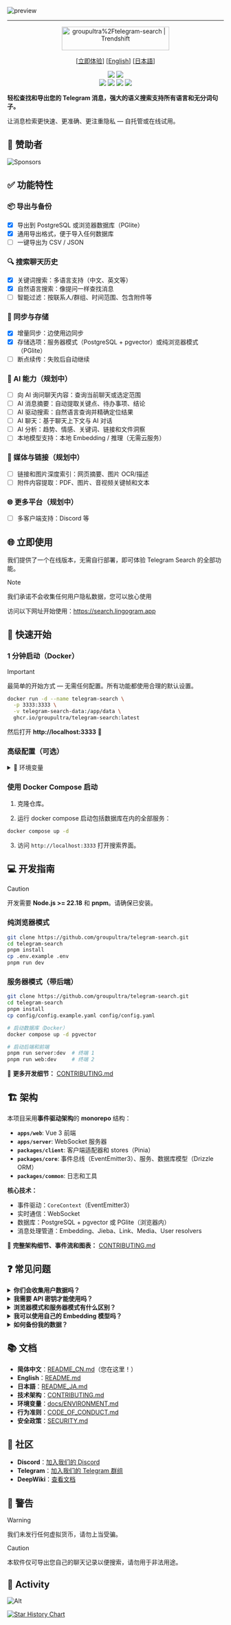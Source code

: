 ![preview](./assets/preview.png)

---

<p align="center">
  <a href="https://trendshift.io/repositories/13868" target="_blank"><img src="https://trendshift.io/api/badge/repositories/13868" alt="groupultra%2Ftelegram-search | Trendshift" style="width: 250px; height: 55px;" width="250" height="55"/></a>
</p>

<p align="center">
  [<a href="https://search.lingogram.app">立即体验</a>] [<a href="../README.md">English</a>] [<a href="./README_JA.md">日本語</a>]
</p>

<p align="center">
  <a href="https://discord.gg/NzYsmJSgCT"><img src="https://img.shields.io/badge/dynamic/json?url=https%3A%2F%2Fdiscord.com%2Fapi%2Finvites%2FNzYsmJSgCT%3Fwith_counts%3Dtrue&query=%24.approximate_member_count&suffix=%20members&logo=discord&logoColor=white&label=%20&color=7389D8&labelColor=6A7EC2"></a>
  <a href="https://t.me/+Gs3SH2qAPeFhYmU9"><img src="https://img.shields.io/badge/Telegram-%235AA9E6?logo=telegram&labelColor=FFFFFF"></a>
  <br>
  <a href="https://github.com/groupultra/telegram-search/releases"><img src="https://img.shields.io/github/package-json/v/groupultra/telegram-search?style=flat&colorA=080f12&colorB=1fa669"></a>
  <a href="https://github.com/groupultra/telegram-search/actions"><img src="https://img.shields.io/github/actions/workflow/status/groupultra/telegram-search/ci.yaml?style=flat&colorA=080f12&colorB=1fa669"></a>
  <a href="https://app.netlify.com/projects/tgsearch/deploys"><img src="https://api.netlify.com/api/v1/badges/89bfbfd2-0f73-41b0-8db4-4ab6b6512f6e/deploy-status"></a>
  <a href="https://deepwiki.com/groupultra/telegram-search"><img src="https://deepwiki.com/badge.svg"></a>
</p>

**轻松查找和导出您的 Telegram 消息，强大的语义搜索支持所有语言和无分词句子。**

让消息检索更快速、更准确、更注重隐私 — 自托管或在线试用。

## 💖 赞助者

![Sponsors](https://github.com/luoling8192/luoling8192/raw/master/sponsorkit/sponsors.svg)

## ✅ 功能特性

### 📦 导出与备份
- [x] 导出到 PostgreSQL 或浏览器数据库（PGlite）
- [x] 通用导出格式，便于导入任何数据库
- [ ] 一键导出为 CSV / JSON

### 🔍 搜索聊天历史
- [x] 关键词搜索：多语言支持（中文、英文等）
- [x] 自然语言搜索：像提问一样查找消息
- [ ] 智能过滤：按联系人/群组、时间范围、包含附件等

### 🔄 同步与存储
- [x] 增量同步：边使用边同步
- [x] 存储选项：服务器模式（PostgreSQL + pgvector）或纯浏览器模式（PGlite）
- [ ] 断点续传：失败后自动继续

### 🧠 AI 能力（规划中）
- [ ] 向 AI 询问聊天内容：查询当前聊天或选定范围
- [ ] AI 消息摘要：自动提取关键点、待办事项、结论
- [ ] AI 驱动搜索：自然语言查询并精确定位结果
- [ ] AI 聊天：基于聊天上下文与 AI 对话
- [ ] AI 分析：趋势、情感、关键词、链接和文件洞察
- [ ] 本地模型支持：本地 Embedding / 推理（无需云服务）

### 🔗 媒体与链接（规划中）
- [ ] 链接和图片深度索引：网页摘要、图片 OCR/描述
- [ ] 附件内容提取：PDF、图片、音视频关键帧和文本

### 🌐 更多平台（规划中）
- [ ] 多客户端支持：Discord 等

## 🌐 立即使用

我们提供了一个在线版本，无需自行部署，即可体验 Telegram Search 的全部功能。

> [!NOTE]
> 我们承诺不会收集任何用户隐私数据，您可以放心使用

访问以下网址开始使用：https://search.lingogram.app

## 🚀 快速开始

### 1 分钟启动（Docker）

> [!IMPORTANT]
> 最简单的开始方式 — 无需任何配置。所有功能都使用合理的默认设置。

```bash
docker run -d --name telegram-search \
  -p 3333:3333 \
  -v telegram-search-data:/app/data \
  ghcr.io/groupultra/telegram-search:latest
```

然后打开 **http://localhost:3333** 🎉

### 高级配置（可选）

<details>
<summary>🔧 环境变量</summary>

> [!TIP]
> 所有环境变量都是可选的。仅在需要时自定义。

| 变量 | 说明 |
| --- | --- |
| `TELEGRAM_API_ID` | 来自 [my.telegram.org](https://my.telegram.org/apps) 的 Telegram 应用 ID |
| `TELEGRAM_API_HASH` | Telegram 应用 Hash |
| `DATABASE_TYPE` | `postgres` 或 `pglite`（默认：`pglite`） |
| `DATABASE_URL` | PostgreSQL 连接字符串（仅当 `DATABASE_TYPE=postgres` 时） |
| `EMBEDDING_API_KEY` | OpenAI/Ollama 的 API 密钥 |
| `EMBEDDING_BASE_URL` | 自定义 Embedding API 基础 URL |
| `EMBEDDING_PROVIDER` | `openai` 或 `ollama` |
| `EMBEDDING_MODEL` | 模型名称 |
| `EMBEDDING_DIMENSION` | Embedding 维度（如 `1536`、`1024`、`768`） |
| `PROXY_URL` | 代理 URL（如 `socks5://user:pass@host:port`） |

**使用 PostgreSQL 和 Embeddings 的示例：**

```bash
docker run -d --name telegram-search \
  -p 3333:3333 \
  -v telegram-search-data:/app/data \
  -e TELEGRAM_API_ID=611335 \
  -e TELEGRAM_API_HASH=d524b414d21f4d37f08684c1df41ac9c \
  -e DATABASE_TYPE=postgres \
  -e DATABASE_URL=postgresql://<postgres-host>:5432/postgres \
  -e EMBEDDING_API_KEY=sk-xxxx \
  -e EMBEDDING_BASE_URL=https://api.openai.com/v1 \
  ghcr.io/groupultra/telegram-search:latest
```

**代理格式：**
- SOCKS5: `socks5://user:pass@host:port`
- SOCKS4: `socks4://user:pass@host:port`
- HTTP: `http://user:pass@host:port`
- MTProxy: `mtproxy://secret@host:port`

📖 **完整环境变量参考：** [docs/ENVIRONMENT.md](./ENVIRONMENT.md)

</details>

### 使用 Docker Compose 启动

1. 克隆仓库。

2. 运行 docker compose 启动包括数据库在内的全部服务：

```bash
docker compose up -d
```

3. 访问 `http://localhost:3333` 打开搜索界面。

## 💻 开发指南

> [!CAUTION]
> 开发需要 **Node.js >= 22.18** 和 **pnpm**。请确保已安装。

### 纯浏览器模式

```bash
git clone https://github.com/groupultra/telegram-search.git
cd telegram-search
pnpm install
cp .env.example .env
pnpm run dev
```

### 服务器模式（带后端）

```bash
git clone https://github.com/groupultra/telegram-search.git
cd telegram-search
pnpm install
cp config/config.example.yaml config/config.yaml

# 启动数据库（Docker）
docker compose up -d pgvector

# 启动后端和前端
pnpm run server:dev  # 终端 1
pnpm run web:dev     # 终端 2
```

📖 **更多开发细节：** [CONTRIBUTING.md](../CONTRIBUTING.md)

## 🏗️ 架构

本项目采用**事件驱动架构**的 **monorepo** 结构：

- **`apps/web`**: Vue 3 前端
- **`apps/server`**: WebSocket 服务器
- **`packages/client`**: 客户端适配器和 stores（Pinia）
- **`packages/core`**: 事件总线（EventEmitter3）、服务、数据库模型（Drizzle ORM）
- **`packages/common`**: 日志和工具

**核心技术：**
- 事件驱动：`CoreContext`（EventEmitter3）
- 实时通信：WebSocket
- 数据库：PostgreSQL + pgvector 或 PGlite（浏览器内）
- 消息处理管道：Embedding、Jieba、Link、Media、User resolvers

📖 **完整架构细节、事件流和图表：** [CONTRIBUTING.md](../CONTRIBUTING.md)

## ❓ 常见问题

<details>
<summary><b>你们会收集用户数据吗？</b></summary>

不会。所有数据保留在您的设备或服务器上。我们从不收集或上传用户数据。

</details>

<details>
<summary><b>我需要 API 密钥才能使用吗？</b></summary>

不需要。应用程序使用默认设置即可工作。API 密钥是可选的：
- Telegram API 密钥：默认密钥可用但有速率限制。获取自己的密钥以获得更好的性能。
- Embedding API 密钥：仅语义/自然语言搜索需要。

</details>

<details>
<summary><b>浏览器模式和服务器模式有什么区别？</b></summary>

- **浏览器模式（PGlite）**：完全在浏览器中运行，无需服务器。适合个人使用。
- **服务器模式（PostgreSQL）**：功能完整，性能更好，适合生产部署。

</details>

<details>
<summary><b>我可以使用自己的 Embedding 模型吗？</b></summary>

可以！将 `EMBEDDING_PROVIDER` 设置为 `ollama`，并将 `EMBEDDING_BASE_URL` 指向您的本地 Ollama 实例。详见 [docs/ENVIRONMENT.md](./ENVIRONMENT.md)。

</details>

<details>
<summary><b>如何备份我的数据？</b></summary>

您的数据存储在：
- **Docker 卷**：`telegram-search-data`（挂载到 `/app/data`）
- **浏览器模式**：浏览器的 IndexedDB

您可以随时通过 UI 导出消息为 CSV/JSON。

</details>

## 📚 文档

- **简体中文**：[README_CN.md](./README_CN.md)（您在这里！）
- **English**：[README.md](../README.md)
- **日本語**：[README_JA.md](./README_JA.md)
- **技术架构**：[CONTRIBUTING.md](../CONTRIBUTING.md)
- **环境变量**：[docs/ENVIRONMENT.md](./ENVIRONMENT.md)
- **行为准则**：[CODE_OF_CONDUCT.md](../CODE_OF_CONDUCT.md)
- **安全政策**：[SECURITY.md](../SECURITY.md)

## 🤝 社区

- **Discord**：[加入我们的 Discord](https://discord.gg/NzYsmJSgCT)
- **Telegram**：[加入我们的 Telegram 群组](https://t.me/+Gs3SH2qAPeFhYmU9)
- **DeepWiki**：[查看文档](https://deepwiki.com/groupultra/telegram-search)

## 🚨 警告
> [!WARNING]
> 我们未发行任何虚拟货币，请勿上当受骗。

> [!CAUTION]
> 本软件仅可导出您自己的聊天记录以便搜索，请勿用于非法用途。

## 🚀 Activity

![Alt](https://repobeats.axiom.co/api/embed/69d5ef9f5e72cd7901b32ff71b5f359bc7ca42ea.svg "Repobeats analytics image")

[![Star History Chart](https://api.star-history.com/svg?repos=groupultra/telegram-search&type=Date)](https://star-history.com/#groupultra/telegram-search&Date)
